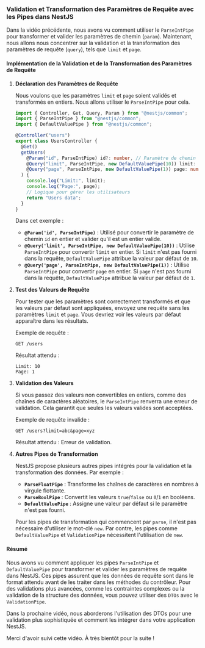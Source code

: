 ### Validation et Transformation des Paramètres de Requête avec les Pipes dans NestJS

Dans la vidéo précédente, nous avons vu comment utiliser le `ParseIntPipe` pour transformer et valider les paramètres de chemin (`param`). Maintenant, nous allons nous concentrer sur la validation et la transformation des paramètres de requête (`query`), tels que `limit` et `page`.

#### Implémentation de la Validation et de la Transformation des Paramètres de Requête

1. **Déclaration des Paramètres de Requête**

   Nous voulons que les paramètres `limit` et `page` soient validés et transformés en entiers. Nous allons utiliser le `ParseIntPipe` pour cela.

   ```typescript
   import { Controller, Get, Query, Param } from "@nestjs/common";
   import { ParseIntPipe } from "@nestjs/common";
   import { DefaultValuePipe } from "@nestjs/common";

   @Controller("users")
   export class UsersController {
     @Get()
     getUsers(
       @Param("id", ParseIntPipe) id?: number, // Paramètre de chemin optionnel transformé en entier
       @Query("limit", ParseIntPipe, new DefaultValuePipe(10)) limit: number, // Paramètre de requête avec valeur par défaut
       @Query("page", ParseIntPipe, new DefaultValuePipe(1)) page: number // Paramètre de requête avec valeur par défaut
     ) {
       console.log("Limit:", limit);
       console.log("Page:", page);
       // Logique pour gérer les utilisateurs
       return "Users data";
     }
   }
   ```

   Dans cet exemple :

   - **`@Param('id', ParseIntPipe)`** : Utilisé pour convertir le paramètre de chemin `id` en entier et valider qu'il est un entier valide.
   - **`@Query('limit', ParseIntPipe, new DefaultValuePipe(10))`** : Utilise `ParseIntPipe` pour convertir `limit` en entier. Si `limit` n'est pas fourni dans la requête, `DefaultValuePipe` attribue la valeur par défaut de `10`.
   - **`@Query('page', ParseIntPipe, new DefaultValuePipe(1))`** : Utilise `ParseIntPipe` pour convertir `page` en entier. Si `page` n'est pas fourni dans la requête, `DefaultValuePipe` attribue la valeur par défaut de `1`.

2. **Test des Valeurs de Requête**

   Pour tester que les paramètres sont correctement transformés et que les valeurs par défaut sont appliquées, envoyez une requête sans les paramètres `limit` et `page`. Vous devriez voir les valeurs par défaut apparaître dans les résultats.

   Exemple de requête :

   ```
   GET /users
   ```

   Résultat attendu :

   ```
   Limit: 10
   Page: 1
   ```

3. **Validation des Valeurs**

   Si vous passez des valeurs non convertibles en entiers, comme des chaînes de caractères aléatoires, le `ParseIntPipe` renverra une erreur de validation. Cela garantit que seules les valeurs valides sont acceptées.

   Exemple de requête invalide :

   ```
   GET /users?limit=abc&page=xyz
   ```

   Résultat attendu : Erreur de validation.

4. **Autres Pipes de Transformation**

   NestJS propose plusieurs autres pipes intégrés pour la validation et la transformation des données. Par exemple :

   - **`ParseFloatPipe`** : Transforme les chaînes de caractères en nombres à virgule flottante.
   - **`ParseBoolPipe`** : Convertit les valeurs `true`/`false` ou `0`/`1` en booléens.
   - **`DefaultValuePipe`** : Assigne une valeur par défaut si le paramètre n'est pas fourni.

   Pour les pipes de transformation qui commencent par `parse`, il n'est pas nécessaire d'utiliser le mot-clé `new`. Par contre, les pipes comme `DefaultValuePipe` et `ValidationPipe` nécessitent l'utilisation de `new`.

#### Résumé

Nous avons vu comment appliquer les pipes `ParseIntPipe` et `DefaultValuePipe` pour transformer et valider les paramètres de requête dans NestJS. Ces pipes assurent que les données de requête sont dans le format attendu avant de les traiter dans les méthodes du contrôleur. Pour des validations plus avancées, comme les contraintes complexes ou la validation de la structure des données, vous pouvez utiliser des `DTOs` avec le `ValidationPipe`.

Dans la prochaine vidéo, nous aborderons l'utilisation des DTOs pour une validation plus sophistiquée et comment les intégrer dans votre application NestJS.

Merci d'avoir suivi cette vidéo. À très bientôt pour la suite !
